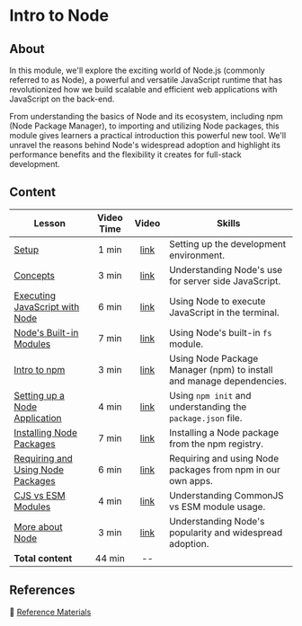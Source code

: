 <!-- ! Do not delete or rename this file! -->
<h1>
  <span class="prefix"></span>
  <span class="headline">Intro to Node</span>
</h1>

## About

In this module, we'll explore the exciting world of Node.js (commonly referred to as Node), a powerful and versatile JavaScript runtime that has revolutionized how we build scalable and efficient web applications with JavaScript on the back-end.

From understanding the basics of Node and its ecosystem, including npm (Node Package Manager), to importing and utilizing Node packages, this module gives learners a practical introduction this powerful new tool. We'll unravel the reasons behind Node's widespread adoption and highlight its performance benefits and the flexibility it creates for full-stack development.

## Content

| Lesson                                                                              | Video Time |                            Video                             | Skills                                                               |
| ----------------------------------------------------------------------------------- | :--------: | :----------------------------------------------------------: | -------------------------------------------------------------------- |
| [Setup](../setup/README.md)                                                         |   1 min    | [link](https://generalassembly.wistia.com/medias/m2y4hos1bb) | Setting up the development environment.                              |
| [Concepts](../concepts/README.md)                                                   |   3 min    | [link](https://generalassembly.wistia.com/medias/7p70ind0oi) | Understanding Node's use for server side JavaScript.                 |
| [Executing JavaScript with Node](../executing-javascript-with-node/README.md)               |   6 min    | [link](https://generalassembly.wistia.com/medias/w21sfodro6) | Using Node to execute JavaScript in the terminal.                    |
| [Node's Built-in Modules](../nodes-built-in-modules/README.md)                      |   7 min    | [link](https://generalassembly.wistia.com/medias/lxjyrbdx5b) | Using Node's built-in `fs` module.                                   |
| [Intro to npm](../intro-to-npm/README.md)                                           |   3 min    | [link](https://generalassembly.wistia.com/medias/72h5zl9txu) | Using Node Package Manager (npm) to install and manage dependencies. |
| [Setting up a Node Application](../setting-up-a-node-application/README.md)         |   4 min    | [link](https://generalassembly.wistia.com/medias/d455innpke) | Using `npm init` and understanding the `package.json` file.          |
| [Installing Node Packages](../installing-node-packages/README.md)                   |   7 min    | [link](https://generalassembly.wistia.com/medias/s6hihxgaf8) | Installing a Node package from the npm registry.                     |
| [Requiring and Using Node Packages](../requiring-and-using-node-packages/README.md) |   6 min    | [link](https://generalassembly.wistia.com/medias/bwpwhxtx80) | Requiring and using Node packages from npm in our own apps.          |
| [CJS vs ESM Modules](../cjs-vs-esm-modules/README.md)                               |   4 min    | [link](https://generalassembly.wistia.com/medias/bkdlrjk1i6) | Understanding CommonJS vs ESM module usage.                          |
| [More about Node](../more-about-node/README.md)                                     |   3 min    | [link](https://generalassembly.wistia.com/medias/8w4ffwdfj0) | Understanding Node's popularity and widespread adoption.             |
| **Total content**                                                                   |   44 min   |                              --                              |                                                                      |

## References

📖 [Reference Materials](../references/README.md)
